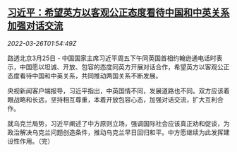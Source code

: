 <!--1648260062000-->
[习近平：希望英方以客观公正态度看待中国和中英关系 加强对话交流](https://cn.reuters.com/article/china-xi-uk-johnson-talk-0326-idCNKCS2LN01Y)
------

<div><i>2022-03-26T01:54:49Z</i></div><p>路透北京3月25日 - 中国国家主席习近平周五下午同英国首相约翰逊通电话时表示，中国愿以坦诚、开放、包容的态度同英方开展对话合作，希望英方以客观公正态度看待中国和中英关系，共同推动两国关系不断发展。</p><p>央视新闻客户端报导，习近平指出，中英国情不同，发展道路也不同。双方应该着眼战略和长远，坚持相互尊重，本着开放包容心态，加强对话交流，扩大互利合作。</p><p>就乌克兰局势，习近平阐述了中方原则立场，强调国际社会应该真正劝和促谈，为政治解决乌克兰问题创造条件，推动乌克兰早日回归和平。中方愿继续为此发挥建设性作用。（完）</p>

